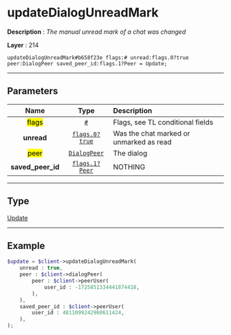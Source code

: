 # updateDialogUnreadMark

**Description** : *The manual unread mark of a chat was changed*

**Layer** : 214

```tl
updateDialogUnreadMark#b658f23e flags:# unread:flags.0?true peer:DialogPeer saved_peer_id:flags.1?Peer = Update;
```

---

## Parameters

| Name | Type | Description |
| :---: | :---: | :--- |
| <mark>flags</mark> | [`#`](type/#) | Flags, see TL conditional fields |
| **unread** | [`flags.0?true`](type/true) | Was the chat marked or unmarked as read |
| <mark>peer</mark> | [`DialogPeer`](type/DialogPeer) | The dialog |
| **saved_peer_id** | [`flags.1?Peer`](type/Peer) | NOTHING |

---

## Type

[Update](type/Update)

---

## Example

```php
$update = $client->updateDialogUnreadMark(
	unread : true,
	peer : $client->dialogPeer(
		peer : $client->peerUser(
			user_id : -1725851334441874418,
		),
	),
	saved_peer_id : $client->peerUser(
		user_id : 4811099242960611424,
	),
);
```